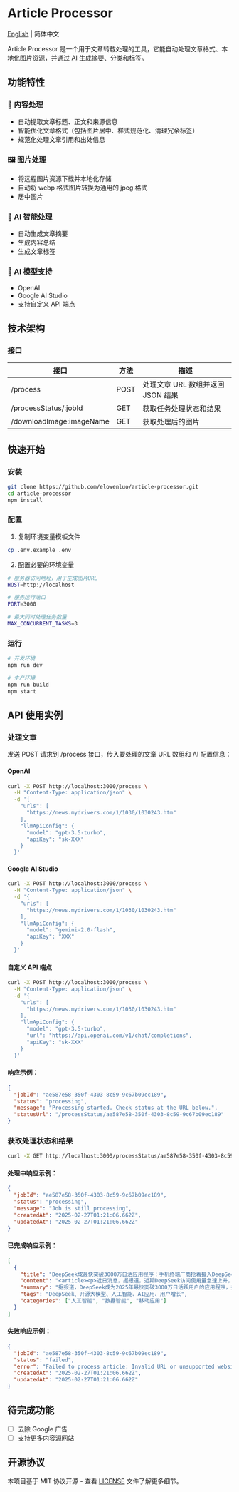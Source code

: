 # Article Processor

[English](README.md) | 简体中文

Article Processor 是一个用于文章转载处理的工具，它能自动处理文章格式、本地化图片资源，并通过 AI 生成摘要、分类和标签。

## 功能特性

### 📝 内容处理

- 自动提取文章标题、正文和来源信息
- 智能优化文章格式（包括图片居中、样式规范化、清理冗余标签）
- 规范化处理文章引用和出处信息

### 🖼️ 图片处理

- 将远程图片资源下载并本地化存储
- 自动将 webp 格式图片转换为通用的 jpeg 格式
- 居中图片

### 🤖 AI 智能处理

- 自动生成文章摘要
- 生成内容总结
- 生成文章标签

### 🧠 AI 模型支持

- OpenAI
- Google AI Studio
- 支持自定义 API 端点

## 技术架构

### 接口

| 接口                     | 方法 | 描述                              |
| ------------------------ | ---- | --------------------------------- |
| /process                 | POST | 处理文章 URL 数组并返回 JSON 结果 |
| /processStatus/:jobId    | GET  | 获取任务处理状态和结果            |
| /downloadImage:imageName | GET  | 获取处理后的图片                  |

## 快速开始

### 安装

```bash
git clone https://github.com/elowenluo/article-processor.git
cd article-processor
npm install
```

### 配置

1. 复制环境变量模板文件

```bash
cp .env.example .env
```

2. 配置必要的环境变量

```bash
# 服务器访问地址，用于生成图片URL
HOST=http://localhost

# 服务运行端口
PORT=3000

# 最大同时处理任务数量
MAX_CONCURRENT_TASKS=3
```

### 运行

```bash
# 开发环境
npm run dev

# 生产环境
npm run build
npm start
```

## API 使用实例

### 处理文章

发送 POST 请求到 /process 接口，传入要处理的文章 URL 数组和 AI 配置信息：

#### OpenAI

```bash
curl -X POST http://localhost:3000/process \
  -H "Content-Type: application/json" \
  -d '{
    "urls": [
      "https://news.mydrivers.com/1/1030/1030243.htm"
    ],
    "llmApiConfig": {
      "model": "gpt-3.5-turbo",
      "apiKey": "sk-XXX"
    }
  }'
```

#### Google AI Studio

```bash
curl -X POST http://localhost:3000/process \
  -H "Content-Type: application/json" \
  -d '{
    "urls": [
      "https://news.mydrivers.com/1/1030/1030243.htm"
    ],
    "llmApiConfig": {
      "model": "gemini-2.0-flash",
      "apiKey": "XXX"
    }
  }'
```

#### 自定义 API 端点

```bash
curl -X POST http://localhost:3000/process \
  -H "Content-Type: application/json" \
  -d '{
    "urls": [
      "https://news.mydrivers.com/1/1030/1030243.htm"
    ],
    "llmApiConfig": {
      "model": "gpt-3.5-turbo",
      "url": "https://api.openai.com/v1/chat/completions",
      "apiKey": "sk-XXX"
    }
  }'
```

#### 响应示例：

```json
{
  "jobId": "ae587e58-350f-4303-8c59-9c67b09ec189",
  "status": "processing",
  "message": "Processing started. Check status at the URL below.",
  "statusUrl": "/processStatus/ae587e58-350f-4303-8c59-9c67b09ec189"
}
```

### 获取处理状态和结果

```bash
curl -X GET http://localhost:3000/processStatus/ae587e58-350f-4303-8c59-9c67b09ec189
```

#### 处理中响应示例：

```json
{
  "jobId": "ae587e58-350f-4303-8c59-9c67b09ec189",
  "status": "processing",
  "message": "Job is still processing",
  "createdAt": "2025-02-27T01:21:06.662Z",
  "updatedAt": "2025-02-27T01:21:06.662Z"
}
```

#### 已完成响应示例：

```json
[
  {
    "title": "DeepSeek成最快突破3000万日活应用程序：手机终端厂商抢着接入DeepSeek",
    "content": "<article><p>近日消息，据报道，近期DeepSeek访问使用量急速上升，<span><strong>已经成为目前最快突破3000万日活跃用户量的应用程序。</strong></span></p><p>与此同时，<strong>三家基础电信企业已全面接入国产开源大模型DeepSeek，手机、PC等终端厂商也在积极拥抱DeepSeek，</strong>一些地方政府也开始在政务系统部署DeepSeek。</p><p>比如深圳龙岗区政务服务和数据管理局已经在上线了Deepseek-R1全尺寸模型，成为广东首个在政务信创环境下部署该模型的政府部门单位。</p><p>业内人士表示，DeepSeek的开源模式大幅降低了人工智能进入各行业的门槛，相关的政府和企业级应用有望出现裂变式增长。</p><p>截至目前，在国内市场，DeepSeek直接刷新了豆包、Kimi和文心一言等国内大模型的用户量榜单，2025年1月，DeepSeek月均活跃用户数跃居第一。</p><p>据了解，DeepSeek以3%的成本做出了接近ChatGPT o1水平的模型。低成本便可调校出足够好的AI模型，也让技术闭源的OpenAI和用昂贵算力及CUDA生态拉高壁垒的英伟达神话不攻自破，DeepSeek的成功，让硅谷高管对算力不计成本的投入，一度集体遭到了投资者的质疑。</p><p><figure style=\"text-align: center;\"><img alt=\"DeepSeek成最快突破3000万日活应用程序：手机终端厂商抢着接入DeepSeek\" src=\"https://img1.mydrivers.com/img/20250214/s_a7bd92821ee94f4b9a6abc750efc604f.jpg\"></figure></p>                        <footer>自 快科技</footer></article>",
    "summary": "据报道，DeepSeek成为2025年最快突破3000万日活跃用户的应用程序，并刷新了国内大模型用户量榜单，于2025年1月跃居月均活跃用户数第一。三家基础电信企业、手机及PC终端厂商均已接入DeepSeek。例如，深圳龙岗区政务服务和数据管理局已在政务系统上线Deepseek-R1全尺寸模型，成为广东首个部署该模型的政府部门。DeepSeek以3%的成本实现了接近ChatGPT o1水平的模型效果，其开源模式或将推动政府和企业级应用的增长。",
    "tags": "DeepSeek、开源大模型、人工智能、AI应用、用户增长",
    "categories": ["人工智能", "数据智能", "移动应用"]
  }
]
```

#### 失败响应示例：

```json
{
  "jobId": "ae587e58-350f-4303-8c59-9c67b09ec189",
  "status": "failed",
  "error": "Failed to process article: Invalid URL or unsupported website",
  "createdAt": "2025-02-27T01:21:06.662Z",
  "updatedAt": "2025-02-27T01:21:06.662Z"
}
```

## 待完成功能

- [ ] 去除 Google 广告
- [ ] 支持更多内容源网站

## 开源协议

本项目基于 MIT 协议开源 - 查看 [LICENSE](LICENSE) 文件了解更多细节。
